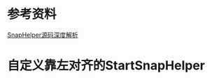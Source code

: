 # 参考资料

[SnapHelper源码深度解析](http://www.jcodecraeer.com/a/anzhuokaifa/2018/1109/12472.html)

# 自定义靠左对齐的StartSnapHelper